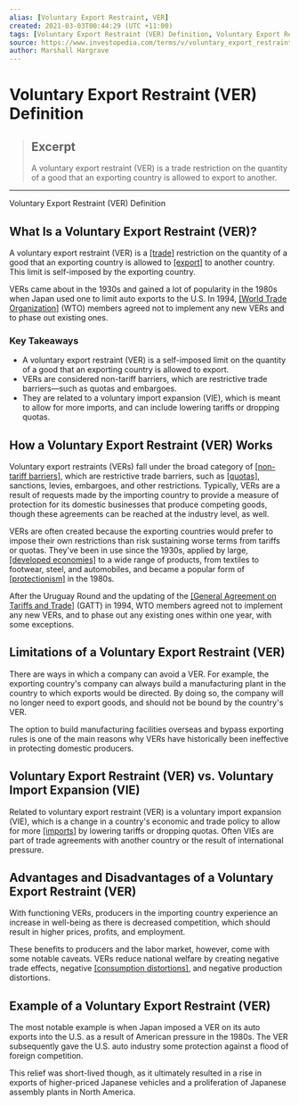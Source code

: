 ```yaml
---
alias: [Voluntary Export Restraint, VER]
created: 2021-03-03T00:44:29 (UTC +11:00)
tags: [Voluntary Export Restraint (VER) Definition, Voluntary Export Restraint (VER) Definition]
source: https://www.investopedia.com/terms/v/voluntary_export_restraint.asp
author: Marshall Hargrave
---
```


# Voluntary Export Restraint (VER) Definition

> ## Excerpt
> A voluntary export restraint (VER) is a trade restriction on the quantity of a good that an exporting country is allowed to export to another.

---

Voluntary Export Restraint (VER) Definition
## What Is a Voluntary Export Restraint (VER)?

A voluntary export restraint (VER) is a [[trade]](https://www.investopedia.com/terms/t/trade.asp) restriction on the quantity of a good that an exporting country is allowed to [[export]](https://www.investopedia.com/terms/e/export.asp) to another country. This limit is self-imposed by the exporting country.

VERs came about in the 1930s and gained a lot of popularity in the 1980s when Japan used one to limit auto exports to the U.S. In 1994, [[World Trade Organization]](https://www.investopedia.com/terms/w/wto.asp) (WTO) members agreed not to implement any new VERs and to phase out existing ones.

### Key Takeaways

-   A voluntary export restraint (VER) is a self-imposed limit on the quantity of a good that an exporting country is allowed to export.
-   VERs are considered non-tariff barriers, which are restrictive trade barriers—such as quotas and embargoes.
-   They are related to a voluntary import expansion (VIE), which is meant to allow for more imports, and can include lowering tariffs or dropping quotas. 

## How a Voluntary Export Restraint (VER) Works

Voluntary export restraints (VERs) fall under the broad category of [[non-tariff barriers]](https://www.investopedia.com/articles/economics/08/tariff-trade-barrier-basics.asp), which are restrictive trade barriers, such as [[quotas]](https://www.investopedia.com/terms/q/quota.asp), sanctions, levies, embargoes, and other restrictions. Typically, VERs are a result of requests made by the importing country to provide a measure of protection for its domestic businesses that produce competing goods, though these agreements can be reached at the industry level, as well.

VERs are often created because the exporting countries would prefer to impose their own restrictions than risk sustaining worse terms from tariffs or quotas. They've been in use since the 1930s, applied by large, [[developed economies]](https://www.investopedia.com/terms/d/developed-economy.asp) to a wide range of products, from textiles to footwear, steel, and automobiles, and became a popular form of [[protectionism]](https://www.investopedia.com/terms/p/protectionism.asp) in the 1980s.

After the Uruguay Round and the updating of the [[General Agreement on Tariffs and Trade]](https://www.investopedia.com/terms/g/gatt.asp) (GATT) in 1994, WTO members agreed not to implement any new VERs, and to phase out any existing ones within one year, with some exceptions.

## Limitations of a Voluntary Export Restraint (VER)

There are ways in which a company can avoid a VER. For example, the exporting country's company can always build a manufacturing plant in the country to which exports would be directed. By doing so, the company will no longer need to export goods, and should not be bound by the country's VER.

The option to build manufacturing facilities overseas and bypass exporting rules is one of the main reasons why VERs have historically been ineffective in protecting domestic producers.

## Voluntary Export Restraint (VER) vs. Voluntary Import Expansion (VIE)

Related to voluntary export restraint (VER) is a voluntary import expansion (VIE), which is a change in a country's economic and trade policy to allow for more [[imports]](https://www.investopedia.com/terms/i/import.asp) by lowering tariffs or dropping quotas. Often VIEs are part of trade agreements with another country or the result of international pressure.

## Advantages and Disadvantages of a Voluntary Export Restraint (VER)

With functioning VERs, producers in the importing country experience an increase in well-being as there is decreased competition, which should result in higher prices, profits, and employment.

These benefits to producers and the labor market, however, come with some notable caveats. VERs reduce national welfare by creating negative trade effects, negative [[consumption distortions]](https://www.investopedia.com/terms/m/marketdistortion.asp), and negative production distortions.

## Example of a Voluntary Export Restraint (VER)

The most notable example is when Japan imposed a VER on its auto exports into the U.S. as a result of American pressure in the 1980s. The VER subsequently gave the U.S. auto industry some protection against a flood of foreign competition.

This relief was short-lived though, as it ultimately resulted in a rise in exports of higher-priced Japanese vehicles and a proliferation of Japanese assembly plants in North America.
